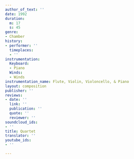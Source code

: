 ```yaml
---
author_of_text: ''
date: 1992
duration:
  m: 17
  s: 45
genre:
- Chamber
history:
- performer: ''
  timeplaces:
  - ''
instrumentation:
  Keyboard:
  - Piano
  Winds:
  - Winds
instrumentation_name: Flute, Violin, Violoncello, & Piano
layout: composition
publisher: ''
reviews:
- date: ''
  link: ''
  publication: ''
  quote: ''
  reviewer: ''
soundcloud_ids:
- ''
title: Quartet
translator: ''
youtube_ids:
- ''

---
```

